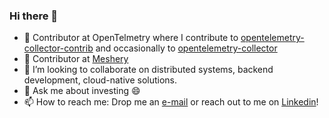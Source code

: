 ### Hi there 👋

<!--
**VihasMakwana/VihasMakwana** is a ✨ _special_ ✨ repository because its `README.md` (this file) appears on your GitHub profile.

Here are some ideas to get you started:

- 🔭 I’m currently working on ...
- 🌱 I’m currently learning ...
- 👯 I’m looking to collaborate on ...
- 🤔 I’m looking for help with ...
- 💬 Ask me about ...
- 📫 How to reach me: ...
- 😄 Pronouns: ...
- ⚡ Fun fact: ...
-->
- 🔭 Contributor at OpenTelmetry where I contribute to [opentelemetry-collector-contrib](https://github.com/open-telemetry/opentelemetry-collector-contrib) and occasionally to [opentelemetry-collector](https://github.com/open-telemetry/opentelemetry-collector)
- 🔭 Contributor at [Meshery](https://github.com/meshery/meshery/)
- 👯 I’m looking to collaborate on distributed systems, backend development, cloud-native solutions.
- 💬 Ask me about investing 😄
- 📫 How to reach me: Drop me an [e-mail](mailto:makvihas@gmail.com) or reach out to me on [Linkedin](https://www.linkedin.com/in/makvihas/)!
